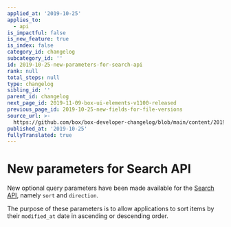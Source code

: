 ```yaml
---
applied_at: '2019-10-25'
applies_to:
  - api
is_impactful: false
is_new_feature: true
is_index: false
category_id: changelog
subcategory_id: ''
id: 2019-10-25-new-parameters-for-search-api
rank: null
total_steps: null
type: changelog
sibling_id: ''
parent_id: changelog
next_page_id: 2019-11-09-box-ui-elements-v1100-released
previous_page_id: 2019-10-25-new-fields-for-file-versions
source_url: >-
  https://github.com/box/box-developer-changelog/blob/main/content/2019/10-25-new-parameters-for-search-api.md
published_at: '2019-10-25'
fullyTranslated: true
---
```

# New parameters for Search API

New optional query parameters have been made available for the
[Search API](e://get-search), namely `sort` and `direction`.

The purpose of these parameters is to allow applications to sort items by their
`modified_at` date in ascending or descending order.
